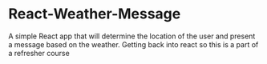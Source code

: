 # React-Weather-Message
A simple React app that will determine the location of the user and present a message based on the weather. Getting back into react so this is a part of a refresher course
